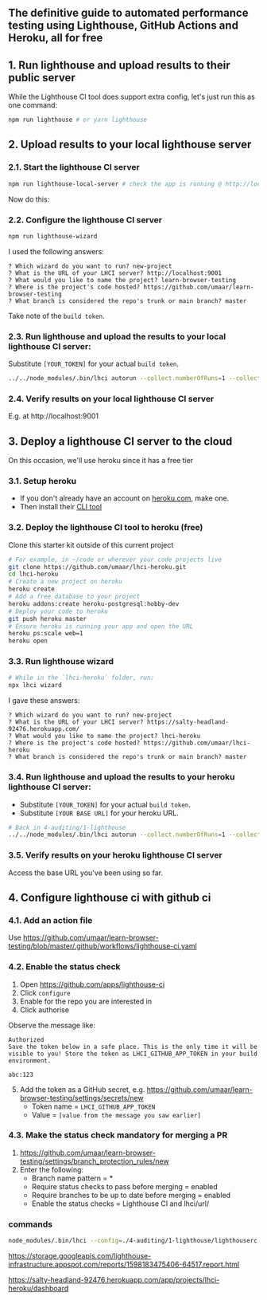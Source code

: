 
## The definitive guide to automated performance testing using Lighthouse, GitHub Actions and Heroku, all for free


## 1. Run lighthouse and upload results to their public server

While the Lighthouse CI tool does support extra config, let's just run this as one command:

```sh
npm run lighthouse # or yarn lighthouse
```

## 2. Upload results to your local lighthouse server

### 2.1. Start the lighthouse CI server

```sh
npm run lighthouse-local-server # check the app is running @ http://localhost:9001
```

Now do this:

### 2.2. Configure the lighthouse CI server

```sh
npm run lighthouse-wizard
```

I used the following answers:

```
? Which wizard do you want to run? new-project
? What is the URL of your LHCI server? http://localhost:9001
? What would you like to name the project? learn-browser-testing
? Where is the project's code hosted? https://github.com/umaar/learn-browser-testing
? What branch is considered the repo's trunk or main branch? master
```

Take note of the `build token`.

### 2.3. Run lighthouse and upload the results to your local lighthouse CI server:

Substitute `[YOUR_TOKEN]` for your actual `build token`.

```sh
../../node_modules/.bin/lhci autorun --collect.numberOfRuns=1 --collect.startServerCommand='npm start' --collect.url='http://localhost:3000' --upload.target=lhci --upload.serverBaseUrl='http://127.0.0.1:9001' --upload.token='[YOUR_TOKEN]'
```

### 2.4. Verify results on your local lighthouse CI server

E.g. at http://localhost:9001

## 3. Deploy a lighthouse CI server to the cloud

On this occasion, we'll use heroku since it has a free tier

### 3.1. Setup heroku

- If you don't already have an account on [heroku.com](heroku.com), make one.
- Then install their [CLI tool](https://devcenter.heroku.com/articles/heroku-cli)

### 3.2. Deploy the lighthouse CI tool to heroku (free)

Clone this starter kit outside of this current project

```sh
# For example, in ~/code or wherever your code projects live
git clone https://github.com/umaar/lhci-heroku.git
cd lhci-heroku
# Create a new project on heroku
heroku create
# Add a free database to your project
heroku addons:create heroku-postgresql:hobby-dev
# Deploy your code to heroku
git push heroku master
# Ensure heroku is running your app and open the URL
heroku ps:scale web=1
heroku open
```

### 3.3. Run lighthouse wizard


```sh
# While in the `lhci-heroku` folder, run:
npx lhci wizard
```

I gave these answers:

```
? Which wizard do you want to run? new-project
? What is the URL of your LHCI server? https://salty-headland-92476.herokuapp.com/
? What would you like to name the project? lhci-heroku
? Where is the project's code hosted? https://github.com/umaar/lhci-heroku
? What branch is considered the repo's trunk or main branch? master
```

### 3.4. Run lighthouse and upload the results to your heroku lighthouse CI server:

- Substitute `[YOUR_TOKEN]` for your actual `build token`.
- Substitute `[YOUR BASE URL]` for your heroku URL.

```sh
# Back in 4-auditing/1-lighthouse
../../node_modules/.bin/lhci autorun --collect.numberOfRuns=1 --collect.startServerCommand='npm start' --collect.url='http://localhost:3000' --upload.target=lhci --upload.serverBaseUrl='[YOUR BASE URL]' --upload.token='[YOUR_TOKEN]'
```

### 3.5. Verify results on your heroku lighthouse CI server

Access the base URL you've been using so far.


## 4. Configure lighthouse ci with github ci

### 4.1. Add an action file

Use https://github.com/umaar/learn-browser-testing/blob/master/.github/workflows/lighthouse-ci.yaml


### 4.2. Enable the status check

1. Open https://github.com/apps/lighthouse-ci
2. Click `configure`
3. Enable for the repo you are interested in
4. Click authorise

Observe the message like:

```
Authorized
Save the token below in a safe place. This is the only time it will be visible to you! Store the token as LHCI_GITHUB_APP_TOKEN in your build environment.

abc:123
```

5. Add the token as a GitHub secret, e.g. https://github.com/umaar/learn-browser-testing/settings/secrets/new
	+ Token name = `LHCI_GITHUB_APP_TOKEN`
	+ Value = `[value from the message you saw earlier]`


### 4.3. Make the status check mandatory for merging a PR

1. https://github.com/umaar/learn-browser-testing/settings/branch_protection_rules/new
2. Enter the following:
	+ Branch name pattern = *
	+ Require status checks to pass before merging = enabled
	+ Require branches to be up to date before merging = enabled
	+ Enable the status checks = Lighthouse CI and lhci/url/


### commands

```sh
node_modules/.bin/lhci --config=./4-auditing/1-lighthouse/lighthouserc.json autorun
```

https://storage.googleapis.com/lighthouse-infrastructure.appspot.com/reports/1598183475406-64517.report.html

https://salty-headland-92476.herokuapp.com/app/projects/lhci-heroku/dashboard